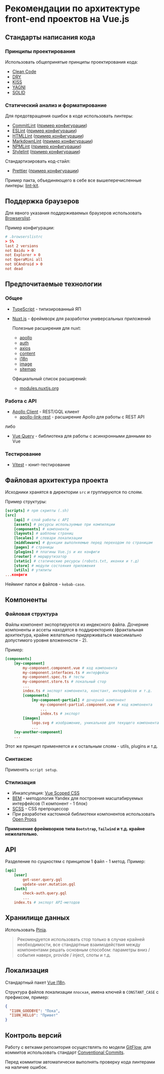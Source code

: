 # Рекомендации по архитектуре front-end проектов на Vue.js

## Стандарты написания кода

### Принципы проектирования

Использовать общепринятые принципы проектирования кода:

- [Clean Code](https://github.com/devSchacht/clean-code-javascript)
- [DRY](https://web-creator.ru/articles/dry)
- [KISS](https://web-creator.ru/articles/kiss)
- [YAGNI](https://web-creator.ru/articles/yagni)
- [SOLID](https://web-creator.ru/articles/solid)

### Статический анализ и форматирование

Для предотвращения ошибок в коде использовать линтеры:

- [CommitLint](https://commitlint.js.org/)
  ([пример конфигурации](https://github.com/alex-lit/config-commitlint))
- [ESLint](https://eslint.org/)
  ([пример конфигурации](https://github.com/alex-lit/config-eslint))
- [HTMLLint](https://github.com/linthtml/linthtml)
  ([пример конфигурации](https://github.com/alex-lit/config-htmllint))
- [MarkdownLint](https://github.com/DavidAnson/markdownlint)
  ([пример конфигурации](https://github.com/alex-lit/config-markdownlint))
- [NPMLint](https://github.com/tclindner/npm-package-json-lint)
  ([пример конфигурации](https://github.com/alex-lit/config-npmlint))
- [Stylelint](https://stylelint.io/)
  ([пример конфигурации](https://github.com/alex-lit/config-stylelint))

Стандартизировать код-стайл:

- [Prettier](https://prettier.io/)
  ([пример конфигурации](https://github.com/alex-lit/config-prettier))

Пример пакта, объединяющего в себе все вышеперечисленные линтеры:
[lint-kit](https://github.com/alex-lit/lint-kit).

## Поддержка браузеров

Для явного указания поддерживаемых браузеров использовать
[Browserslist](https://github.com/browserslist/browserslist).

Пример конфигурации:

```toml
# .browserslistrc
> 5%
last 2 versions
not Baidu > 0
not Explorer > 0
not OperaMini all
not UCAndroid > 0
not dead
```

## Предпочитаемые технологии

### Общее

- [TypeScript](http://www.typescriptlang.org/) - типизированный ЯП
- [Nuxt.js](https://nuxtjs.org/) - фреймворк для разработки универсальных
  приложений

  Полезные расширения для nuxt:

  - [apollo](https://github.com/nuxt-community/apollo-module)
  - [auth](https://auth.nuxtjs.org/)
  - [axios](https://axios.nuxtjs.org/)
  - [content](https://content.nuxtjs.org/installation/)
  - [i18n](https://i18n.nuxtjs.org/basic-usage/)
  - [image](https://image.nuxtjs.org/api/$img/)
  - [sitemap](https://sitemap.nuxtjs.org/)

  Официальный список расширений:

  - [modules.nuxtjs.org](https://modules.nuxtjs.org/)

### Работа с API

- [Apollo Client](https://apollo.vuejs.org/) - REST/GQL клиент
  - [apollo-link-rest](https://www.apollographql.com/docs/react/api/link/apollo-link-rest/) -
    расширение Apollo для работы с REST API

либо

- [Vue Query](https://vue-query.vercel.app/) - библиотека для работы с
  асинхронными данными во Vue

### Тестирование

- [Vitest](https://vitest.dev/) - юнит-тестирование

## Файловая архитектура проекта

Исходники хранятся в директории `src` и группируются по слоям.

Пример структуры:

```toml
[scripts] # npm скрипты (.sh)
[src]
    [api] # слой работы с API
    [assets] # ресурсы используемые при компиляции
    [components] # компоненты
    [layouts] # шаблоны страниц
    [locales] # словари локализации
    [middleware] # функции выполняемые перед переходом по страницам
    [pages] # страницы
    [plugins] # плагины Vue.js и их конфиги
    [router] # маршрутизатор
    [static] # статические ресурсы (robots.txt, иконки и т.д)
    [store] # модули состояния приложения
    [utils] # утилиты
...конфиги
```

Нейминг папок и файлов - `kebab-case`.

## Компоненты

### Файловая структура

Файлы компонент экспортируются из индексного файла. Дочерние компоненты и ассеты
находятся в поддиректориях (фрактальная архитектура, крайне желательно
придерживаться максимально допустимого уровня вложенности - 2).

Пример:

```toml
[components]
    [my-component]
        my-component.component.vue # код компонента
        my-component.interfaces.ts # интерфейсы
        my-component.spec.ts # тесты
        my-component.store.ts # локальный стор
        ...
        index.ts # экспорт компонента, констант, интерфейсов и т.д.
        [components]
            [my-component-partial] # дочерний компонент
                my-component-partial.component.vue # код компонента
                ...
                index.ts # экспорт
        [images]
            logo.svg # изображение, уникальное для текущего компонента (my-component)
            ...
    [my-another-component]
    ...
```

Этот же принцип применяется и к остальным слоям - utils, plugins и т.д.

### Синтаксис

Применять `script setup`.

### Стилизация

- Инкапсуляция:
  [Vue Scoped CSS](https://vue-loader.vuejs.org/ru/guide/scoped-css.html)
- [BEM](https://ru.bem.info/) - методология Yandex для построения масштабируемых
  интерфейсов (1 компонент - 1 блок)
- [SCSS](https://sass-lang.com/) - CSS препроцессор
- При разработке кастомной библиотеки компонентов использовать
  [Open Props](https://open-props.style/)

**Применение фреймворков типа `Bootstrap`, `Tailwind` и т.д. крайне
нежелательно.**

## API

Разделение по сущностям с принципом 1 файл - 1 метод. Пример:

```toml
[api]
    [user]
        get-user.query.gql
        update-user.mutation.gql
    [auth]
        check-auth.query.gql
        ...
    index.ts # экспорт API-методов
```

## Хранилище данных

Использовать [Pinia](https://pinia.vuejs.org/).

> Рекомендуется использовать стор только в случае крайней необходимости, все
> стандартные взаимодействия между компонентами решать основным способом:
> параметры вниз / события наверх, provide / inject, слоты и т.д.

## Локализация

Стандартный пакет [Vue I18n](https://kazupon.github.io/vue-i18n/).

Структура файлов локализации `плоская`, имена ключей в `CONSTANT_CASE` с
префиксом, пример:

```json
{
  "I18N_GOODBYE": "Пока",
  "I18N_HELLO": "Привет"
}
```

## Контроль версий

Работу с ветками репозитория осуществлять по модели
[GitFlow](https://habr.com/ru/post/106912/), для коммитов использовать стандарт
[Conventional Commits](https://www.conventionalcommits.org/ru/).

Перед коммитом автоматически выполнять проверку кода линтерами на наличие
ошибок.
